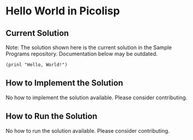 # Hello World in Picolisp

## Current Solution

Note: The solution shown here is the current solution in the Sample Programs repository. Documentation below may be outdated.

```Picolisp
(prinl "Hello, World!")

```

## How to Implement the Solution

No how to implement the solution available. Please consider contributing.

## How to Run the Solution

No how to run the solution available. Please consider contributing.